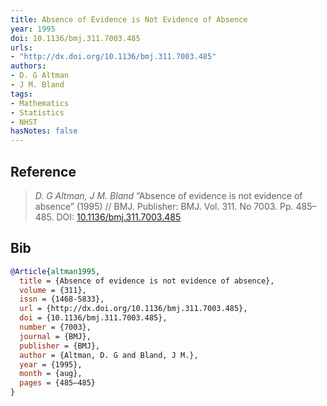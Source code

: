 ```yaml
---
title: Absence of Evidence is Not Evidence of Absence
year: 1995
doi: 10.1136/bmj.311.7003.485
urls:
- "http://dx.doi.org/10.1136/bmj.311.7003.485"
authors:
- D. G Altman
- J M. Bland
tags:
- Mathematics
- Statistics
- NHST
hasNotes: false
---
```


## Reference

> <i>D. G Altman, J M. Bland</i> “Absence of evidence is not evidence of absence” (1995) // BMJ. Publisher: BMJ. Vol.&nbsp;311. No&nbsp;7003. Pp.&nbsp;485–485. DOI:&nbsp;<a href='https://doi.org/10.1136/bmj.311.7003.485'>10.1136/bmj.311.7003.485</a>

## Bib

```bib
@Article{altman1995,
  title = {Absence of evidence is not evidence of absence},
  volume = {311},
  issn = {1468-5833},
  url = {http://dx.doi.org/10.1136/bmj.311.7003.485},
  doi = {10.1136/bmj.311.7003.485},
  number = {7003},
  journal = {BMJ},
  publisher = {BMJ},
  author = {Altman, D. G and Bland, J M.},
  year = {1995},
  month = {aug},
  pages = {485–485}
}
```
